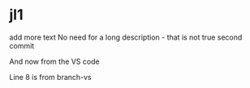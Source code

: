 # jl1
add more text
No need for a long description - that is not true
second commit

And now from the VS code

Line 8 is from branch-vs
